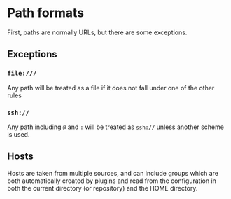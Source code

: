 
Path formats
===========

First, paths are normally URLs, but there are some exceptions.

Exceptions
--------------

### `file:///`

Any path will be treated as a file if it does not fall under one of the other rules

### `ssh://`

Any path including `@` and `:` will be treated as `ssh://` unless another scheme is used.

Hosts
--------

Hosts are taken from multiple sources, and can include groups which are both automatically created by plugins and read from the configuration in both the current directory (or repository) and the HOME directory.










